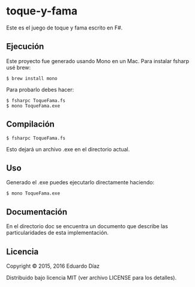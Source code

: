 # toque-y-fama


Este es el juego de toque y fama escrito en F#.

## Ejecución

Este proyecto fue generado usando Mono en un Mac.
Para instalar fsharp usé brew:

	$ brew install mono

Para probarlo debes hacer:

	$ fsharpc ToqueFama.fs
	$ mono ToqueFama.exe 

## Compilación

 	$ fsharpc ToqueFama.fs

Esto dejará un archivo .exe en el directorio actual.

## Uso

Generado el .exe puedes ejecutarlo directamente haciendo:

    $ mono ToqueFama.exe


## Documentación

En el directorio doc se encuentra un documento que describe las particularidades de esta implementación.

## Licencia

Copyright © 2015, 2016 Eduardo Díaz

Distribuido bajo licencia MIT (ver archivo LICENSE para los detalles).
